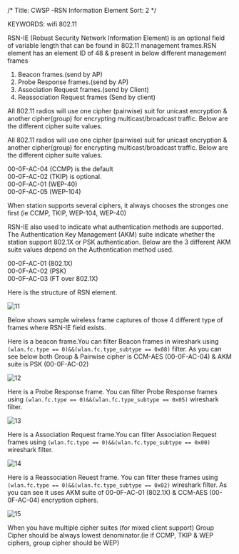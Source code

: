 /*
 Title: CWSP -RSN Information Element
 Sort: 2
 */

KEYWORDS: wifi 802.11

RSN-IE (Robust Security Network Information Element) is an optional field of variable length that can be found in 802.11 management frames.RSN element has an element ID of 48 & present in below different management frames

1. Beacon frames.(send by AP)   
2. Probe Response frames.(send by AP)   
3. Association Request frames.(send by Client)   
4. Reassociation Request frames (Send by client)

All 802.11 radios will use one cipher (pairwise) suit for unicast encryption  & another cipher(group) for encrypting multicast/broadcast traffic. Below are the different cipher suite values.

All 802.11 radios will use one cipher (pairwise) suit for unicast encryption  & another cipher(group) for encrypting multicast/broadcast traffic. Below are the different cipher suite values.

00-0F-AC-04 (CCMP) is the default   
00-0F-AC-02 (TKIP) is optional.   
00-0F-AC-01 (WEP-40)   
00-0F-AC-05 (WEP-104)

When station supports several ciphers, it always chooses the stronges one first (ie CCMP, TKIP, WEP-104, WEP-40)

RSN-IE also used to indicate what authentication methods are supported. The Authentication Key Management (AKM) suite indicate whether the station support 802.1X or PSK authentication. Below are the 3 different AKM suite values depend on the Authentication method used.

00-0F-AC-01 (802.1X)   
00-0F-AC-02 (PSK)   
00-0F-AC-03 (FT over 802.1X)

Here is the structure of RSN element.

![11](%image_url%/2016/2016041111.png)


Below shows sample wireless frame captures of those 4 different type of frames where RSN-IE field exists.

Here is a beacon frame.You can filter Beacon frames in wireshark using `(wlan.fc.type == 0)&&(wlan.fc.type_subtype == 0x08)` filter. As you can see below both Group & Pairwise cipher is CCM-AES (00-0F-AC-04) & AKM suite is PSK (00-0F-AC-02)

![12](%image_url%/2016/2016041112.png)

Here is a Probe Response frame. You can filter Probe Response frames using `(wlan.fc.type == 0)&&(wlan.fc.type_subtype == 0x05)` wireshark filter.

![13](%image_url%/2016/2016041113.png)

Here is a Association Request frame.You can filter Association Request frames using `(wlan.fc.type == 0)&&(wlan.fc.type_subtype == 0x00)` wireshark filter.

![14](%image_url%/2016/2016041114.png)

Here is a Reassociation Reuest frame. You can filter these frames using `(wlan.fc.type == 0)&&(wlan.fc.type_subtype == 0x02)` wireshark filter. As you can see it uses AKM suite of 00-0F-AC-01 (802.1X) & CCM-AES (00-0F-AC-04) encryption ciphers.

![15](%image_url%/2016/2016041115.png)

When you have multiple cipher suites (for mixed client support) Group Cipher should be always lowest denominator.(ie if CCMP, TKIP & WEP ciphers, group cipher should be WEP)








